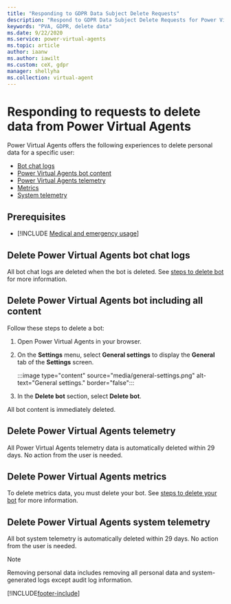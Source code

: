 ```yaml
---
title: "Responding to GDPR Data Subject Delete Requests"
description: "Respond to GDPR Data Subject Delete Requests for Power Virtual Agents."
keywords: "PVA, GDPR, delete data"
ms.date: 9/22/2020
ms.service: power-virtual-agents
ms.topic: article
author: iaanw
ms.author: iawilt
ms.custom: ceX, gdpr
manager: shellyha
ms.collection: virtual-agent
---
```


# Responding to requests to delete data from Power Virtual Agents

Power Virtual Agents offers the following experiences to delete personal data for a specific user:

* [Bot chat logs](#delete-power-virtual-agents-bot-chat-logs)
* [Power Virtual Agents bot content](#delete-power-virtual-agents-bot-including-all-content)
* [Power Virtual Agents telemetry](#delete-power-virtual-agents-telemetry)
* [Metrics](#delete-power-virtual-agents-metrics)
* [System telemetry](#delete-power-virtual-agents-system-telemetry)

## Prerequisites

* [!INCLUDE [Medical and emergency usage](includes/pva-usage-limitations.md)]

## Delete Power Virtual Agents bot chat logs

All bot chat logs are deleted when the bot is deleted. See [steps to delete bot](#delete-power-virtual-agents-bot-including-all-content) for more information.

## Delete Power Virtual Agents bot including all content

Follow these steps to delete a bot:

1. Open Power Virtual Agents in your browser.
2. On the **Settings** menu, select **General settings** to display the **General** tab of the **Settings** screen.

   :::image type="content" source="media/general-settings.png" alt-text="General settings." border="false":::

3. In the **Delete bot** section, select **Delete bot**.

All bot content is immediately deleted.

## Delete Power Virtual Agents telemetry

All Power Virtual Agents telemetry data is automatically deleted within 29 days. No action from the user is needed.

## Delete Power Virtual Agents metrics

To delete metrics data, you must delete your bot. See [steps to delete your bot](#delete-power-virtual-agents-bot-including-all-content) for more information.

## Delete Power Virtual Agents system telemetry

All bot system telemetry is automatically deleted within 29 days. No action from the user is needed.

> [!NOTE]
> Removing personal data includes removing all personal data and system-generated logs except audit log information.

[!INCLUDE[footer-include](includes/footer-banner.md)]
